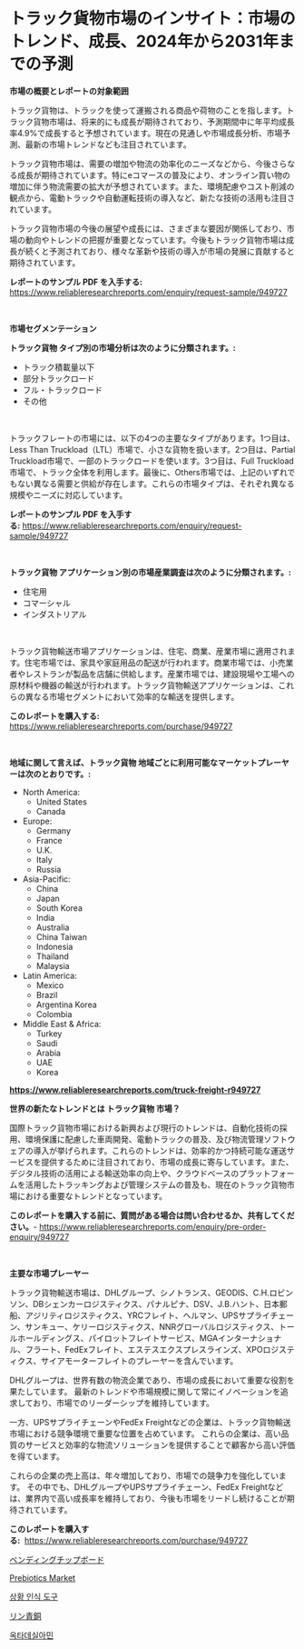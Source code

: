 <p><h1>トラック貨物市場のインサイト：市場のトレンド、成長、2024年から2031年までの予測</h1></p><p><strong>市場の概要とレポートの対象範囲</strong></p>
<p><p>トラック貨物は、トラックを使って運搬される商品や荷物のことを指します。トラック貨物市場は、将来的にも成長が期待されており、予測期間中に年平均成長率4.9%で成長すると予想されています。現在の見通しや市場成長分析、市場予測、最新の市場トレンドなども注目されています。</p><p>トラック貨物市場は、需要の増加や物流の効率化のニーズなどから、今後さらなる成長が期待されています。特にeコマースの普及により、オンライン買い物の増加に伴う物流需要の拡大が予想されています。また、環境配慮やコスト削減の観点から、電動トラックや自動運転技術の導入など、新たな技術の活用も注目されています。</p><p>トラック貨物市場の今後の展望や成長には、さまざまな要因が関係しており、市場の動向やトレンドの把握が重要となっています。今後もトラック貨物市場は成長が続くと予測されており、様々な革新や技術の導入が市場の発展に貢献すると期待されています。</p></p>
<p><strong>レポートのサンプル PDF を入手する:</strong> <a href="https://www.reliableresearchreports.com/enquiry/request-sample/949727">https://www.reliableresearchreports.com/enquiry/request-sample/949727</a></p>
<p>&nbsp;</p>
<p><strong>市場セグメンテーション</strong></p>
<p><strong>トラック貨物 タイプ別の市場分析は次のように分類されます。:</strong></p>
<p><ul><li>トラック積載量以下</li><li>部分トラックロード</li><li>フル・トラックロード</li><li>その他</li></ul></p>
<p>&nbsp;</p>
<p><p>トラックフレートの市場には、以下の4つの主要なタイプがあります。1つ目は、Less Than Truckload（LTL）市場で、小さな貨物を扱います。2つ目は、Partial Truckload市場で、一部のトラックロードを使います。3つ目は、Full Truckload市場で、トラック全体を利用します。最後に、Others市場では、上記のいずれでもない異なる需要と供給が存在します。これらの市場タイプは、それぞれ異なる規模やニーズに対応しています。</p></p>
<p><strong>レポートのサンプル PDF を入手する:</strong>&nbsp;<a href="https://www.reliableresearchreports.com/enquiry/request-sample/949727">https://www.reliableresearchreports.com/enquiry/request-sample/949727</a></p>
<p>&nbsp;</p>
<p><strong> トラック貨物 アプリケーション別の市場産業調査は次のように分類されます。:</strong></p>
<p><ul><li>住宅用</li><li>コマーシャル</li><li>インダストリアル</li></ul></p>
<p>&nbsp;</p>
<p><p>トラック貨物輸送市場アプリケーションは、住宅、商業、産業市場に適用されます。住宅市場では、家具や家庭用品の配送が行われます。商業市場では、小売業者やレストランが製品を店舗に供給します。産業市場では、建設現場や工場への原材料や機器の輸送が行われます。トラック貨物輸送アプリケーションは、これらの異なる市場セグメントにおいて効率的な輸送を提供します。</p></p>
<p><strong>このレポートを購入する:</strong>&nbsp; <a href="https://www.reliableresearchreports.com/purchase/949727">https://www.reliableresearchreports.com/purchase/949727</a></p>
<p>&nbsp;</p>
<p><strong>地域に関して言えば、トラック貨物 地域ごとに利用可能なマーケットプレーヤーは次のとおりです。:</strong></p>
<p><ul>
    <li>
        North America:
        <ul>
            <li>United States</li>
            <li>Canada</li>
        </ul>
    </li>
    <li>
        Europe:
        <ul>
            <li>Germany</li>
            <li>France</li>
            <li>U.K.</li>
            <li>Italy</li>
            <li>Russia</li>
        </ul>
    </li>
    <li>
        Asia-Pacific:
        <ul>
            <li>China</li>
            <li>Japan</li>
            <li>South Korea</li>
            <li>India</li>
            <li>Australia</li>
            <li>China Taiwan</li>
            <li>Indonesia</li>
            <li>Thailand</li>
            <li>Malaysia</li>
        </ul>
    </li>
    <li>
        Latin America:
        <ul>
            <li>Mexico</li>
            <li>Brazil</li>
            <li>Argentina Korea</li>
            <li>Colombia</li>
        </ul>
    </li>
    <li>
        Middle East & Africa:
        <ul>
            <li>Turkey</li>
            <li>Saudi</li>
            <li>Arabia</li>
            <li>UAE</li>
            <li>Korea</li>
        </ul>
    </li>
    </ul></p>
<p><strong><a href="https://www.reliableresearchreports.com/truck-freight-r949727">https://www.reliableresearchreports.com/truck-freight-r949727</a></strong>&nbsp;</p>
<p><strong>世界の新たなトレンドとは トラック貨物 市場？</strong></p>
<p><p>国際トラック貨物市場における新興および現行のトレンドは、自動化技術の採用、環境保護に配慮した車両開発、電動トラックの普及、及び物流管理ソフトウェアの導入が挙げられます。これらのトレンドは、効率的かつ持続可能な運送サービスを提供するために注目されており、市場の成長に寄与しています。また、デジタル技術の活用による輸送効率の向上や、クラウドベースのプラットフォームを活用したトラッキングおよび管理システムの普及も、現在のトラック貨物市場における重要なトレンドとなっています。</p></p>
<p><strong>このレポートを購入する前に、質問がある場合は問い合わせるか、共有してください。</strong>- <a href="https://www.reliableresearchreports.com/enquiry/pre-order-enquiry/949727">https://www.reliableresearchreports.com/enquiry/pre-order-enquiry/949727</a></p>
<p>&nbsp;</p>
<p><strong>主要な市場プレーヤー</strong></p>
<p><p>トラック貨物輸送市場は、DHLグループ、シノトランス、GEODIS、C.H.ロビンソン、DBシェンカーロジスティクス、パナルピナ、DSV、J.B.ハント、日本郵船、アジリティロジスティクス、YRCフレイト、ヘルマン、UPSサプライチェーン、サンキュー、ケリーロジスティクス、NNRグローバルロジスティクス、トールホールディングス、パイロットフレイトサービス、MGAインターナショナル、フラート、FedExフレイト、エステスエクスプレスラインズ、XPOロジスティクス、サイアモーターフレイトのプレーヤーを含んでいます。</p><p>DHLグループは、世界有数の物流企業であり、市場の成長において重要な役割を果たしています。 最新のトレンドや市場規模に関して常にイノベーションを追求しており、市場でのリーダーシップを維持しています。</p><p>一方、UPSサプライチェーンやFedEx Freightなどの企業は、トラック貨物輸送市場における競争環境で重要な位置を占めています。 これらの企業は、高い品質のサービスと効率的な物流ソリューションを提供することで顧客から高い評価を得ています。</p><p>これらの企業の売上高は、年々増加しており、市場での競争力を強化しています。 その中でも、DHLグループやUPSサプライチェーン、FedEx Freightなどは、業界内で高い成長率を維持しており、今後も市場をリードし続けることが期待されています。</p></p>
<p><strong>このレポートを購入する:</strong>&nbsp;&nbsp;<a href="https://www.reliableresearchreports.com/purchase/949727">https://www.reliableresearchreports.com/purchase/949727</a></p>
<p><p><a href="https://medium.com/@rocklobster885/%E3%83%90%E3%83%B3%E3%83%87%E3%82%A3%E3%83%B3%E3%82%B0%E3%83%81%E3%83%83%E3%83%97%E3%83%9C%E3%83%BC%E3%83%89%E5%B8%82%E5%A0%B4%E3%83%AC%E3%83%9D%E3%83%BC%E3%83%88%E3%81%AF-%E3%81%93%E3%81%AE%E5%B8%82%E5%A0%B4%E3%81%AE%E6%9C%80%E6%96%B0%E3%81%AE%E3%83%88%E3%83%AC%E3%83%B3%E3%83%89%E3%82%84%E6%88%90%E9%95%B7%E3%81%AE%E6%A9%9F%E4%BC%9A%E3%82%92%E6%98%8E%E3%82%89%E3%81%8B%E3%81%AB%E3%81%97%E3%81%A6%E3%81%84%E3%81%BE%E3%81%99-e911750121fe">ベンディングチップボード</a></p><p><a href="https://github.com/ruddyyedelwadw/Market-Research-Report-List-1/blob/main/prebiotics-market.md">Prebiotics Market</a></p><p><a href="https://medium.com/@marymorgan1939/%EC%8B%9C%EC%9E%A5-%EA%B7%9C%EB%AA%A8-%EB%B0%8F-%EC%8B%9C%EC%9E%A5-%EB%8F%99%ED%96%A5%EC%97%90-%EB%8C%80%ED%95%9C-%EC%8B%9C%EA%B0%81-%EC%9D%B8%EC%8B%9D-%EB%8F%84%EA%B5%AC-%EC%8B%9C%EC%9E%A5-%EC%99%84%EC%A0%84%ED%95%9C-%EC%82%B0%EC%97%85-%EA%B0%9C%EC%9A%94-2024%EB%85%84%EB%B6%80%ED%84%B0-2031%EB%85%84%EA%B9%8C%EC%A7%80-66d934c7ad0e">상황 인식 도구</a></p><p><a href="https://github.com/SantosDicki04/Market-Research-Report-List-1/blob/main/403425919387.md">リン青銅</a></p><p><a href="https://medium.com/@ralphyjames/%EC%98%A5%ED%83%80%EB%8D%B0%EC%8B%A4%EC%95%84%EB%AF%BC-%EC%8B%9C%EC%9E%A5-%EA%B7%9C%EB%AA%A8-%EC%8B%9C%EC%9E%A5-%EC%A0%84%EB%A7%9D-%EB%B0%8F-%EC%8B%9C%EC%9E%A5-%EC%98%88%EC%B8%A1-2024%EC%97%90%EC%84%9C-2031%EB%85%84%EA%B9%8C%EC%A7%80-71e22abaf1d7">옥타데실아민</a></p></p>